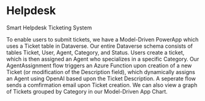 # Helpdesk
Smart Helpdesk Ticketing System

To enable users to submit tickets, we have a Model-Driven PowerApp which uses a Ticket table in Dataverse. Our entire Dataverse
schema consists of tables Ticket, User, Agent, Category, and Status. Users create a ticket, which is then assigned an Agent who specializes in a specific Category. Our AgentAssignment flow triggers an Azure Function upon creation of a new Ticket (or modification of the Description field), which dynamically assigns an Agent using OpenAI based upon the Ticket Description. A seperate flow sends a comfirmation email upon Ticket creation. We can also view a graph of Tickets grouped by Category in our Model-Driven App Chart.
